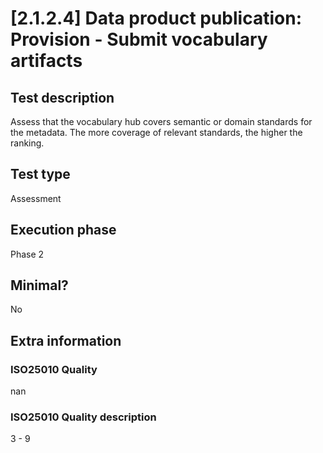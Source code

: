 
# [2.1.2.4] Data product publication: Provision - Submit vocabulary artifacts
 
## Test description
Assess that the vocabulary hub covers semantic or domain standards for the metadata. The more coverage of relevant standards, the higher the ranking.
 
## Test type
Assessment
 
## Execution phase
Phase 2
 
## Minimal?
No
 
## Extra information
### ISO25010 Quality
nan
### ISO25010 Quality description
3 - 9
    